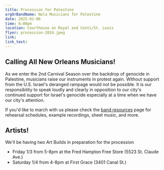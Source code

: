 ```yaml
---
title: Procession for Palestine
orgOrBandName: Nola Musicians for Palestine
date: 2025-01-06
time: 6:00pm
location: Courthouse on Royal and Conti/St. Louis
flyer: procession-2024.jpeg
link: 
link_text: 
---
```


## Calling All New Orleans Musicians!

As we enter the 2nd Carnival Season over the backdrop of genocide in Palestine,
musicians raise our instruments in protest again. Without support
from the U.S. Israel's deranged rampage would not be possible.
It is our responsibility to speak loudly and clearly in opposition to our
city's continued support for Israel's genocide especially at a time when
we have our city's attention.

If you'd like to march with us please check the [band resources](./band.html)
page for rehearsal schedules, example recordings, sheet music, and more.

## Artists!

We'll be having two Art Builds in preparation for the procession
- Friday 1/3 from 5-8pm at the Fred Hampton Free Store (5523 St. Claude Ave.)
- Saturday 1/4 from 4-8pm at First Grace (3401 Canal St.)
